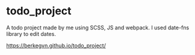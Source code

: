 # todo_project

A todo project made by me using SCSS, JS and webpack. I used date-fns library to edit dates.

https://berkegvn.github.io/todo_project/
